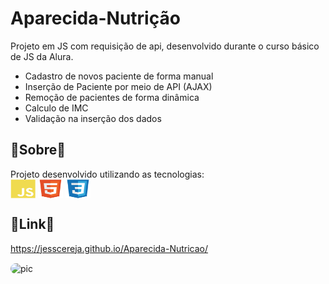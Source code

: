 # Aparecida-Nutrição
Projeto em JS com requisição de api, desenvolvido durante o curso básico de JS da Alura.

<ul>
  <li>Cadastro de novos paciente de forma manual
  <li>Inserção de Paciente por meio de API (AJAX)
  <li>Remoção de pacientes de forma dinâmica
  <li>Calculo de IMC 
  <li>Validação na inserção dos dados
</ul>

## :pushpin:Sobre:pushpin:
Projeto desenvolvido utilizando as tecnologias: <br>
 <img align="center" alt="Js" height="30" width="40" src="https://raw.githubusercontent.com/devicons/devicon/master/icons/javascript/javascript-plain.svg">
  <img align="center" alt="HTML" height="30" width="40" src="https://raw.githubusercontent.com/devicons/devicon/master/icons/html5/html5-original.svg">
  <img align="center" alt="CSS" height="30" width="40" src="https://raw.githubusercontent.com/devicons/devicon/master/icons/css3/css3-original.svg">
  
## :paperclip:Link:paperclip:
https://jesscereja.github.io/Aparecida-Nutricao/


<img align="center" alt="pic" height="250" style="border-radius:50px;" src="https://cdn.discordapp.com/attachments/937094868164050955/937095462836637707/9.png">
